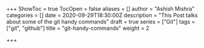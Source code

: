 +++
ShowToc = true
TocOpen = false
aliases = []
author = "Ashish Mishra"
categories = []
date = 2020-09-29T18:30:00Z
description = "This Post talks about some of the git handy commands"
draft = true
series = ["Git"]
tags = ["git", "github"]
title = "git-handy-commands"
weight = 2

+++
